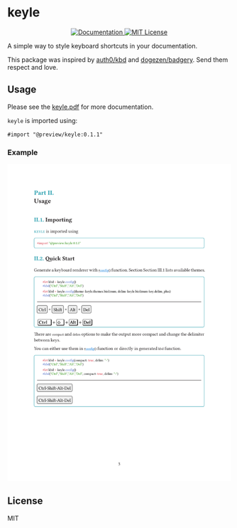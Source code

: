 # keyle

<p align="center">
  <a href="https://github.com/magicwenli/keyle/blob/main/doc/keyle.pdf">
    <img alt="Documentation" src="https://img.shields.io/website?down_message=offline&label=manual&up_color=007aff&up_message=online&url=https://github.com/magicwenli/keyle/blob/main/doc/keyle.pdf" />
  </a>
  <a href="https://github.com/magicwenli/keyle/blob/main/LICENSE">
    <img alt="MIT License" src="https://img.shields.io/badge/license-MIT-brightgreen">
  </a>
</p>

A simple way to style keyboard shortcuts in your documentation.

This package was inspired by [auth0/kbd](https://auth0.github.io/kbd/) and [dogezen/badgery](https://github.com/dogezen/badgery). Send them respect and love.

## Usage

Please see the [keyle.pdf](https://github.com/magicwenli/keyle/blob/main/doc/keyle.pdf) for more documentation.

`keyle` is imported using:

```typst
#import "@preview/keyle:0.1.1"
```

### Example

![About](doc/keyle.png)

## License

MIT
